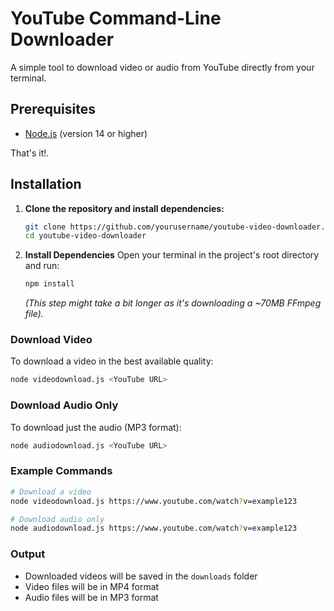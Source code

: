 # YouTube Command-Line Downloader

A simple tool to download video or audio from YouTube directly from your terminal.

## Prerequisites

- [Node.js](https://nodejs.org/) (version 14 or higher)

That's it!.

## Installation

1. **Clone the repository and install dependencies:**
    ```bash
    git clone https://github.com/yourusername/youtube-video-downloader.git
    cd youtube-video-downloader
    ```

2.  **Install Dependencies**
    Open your terminal in the project's root directory and run:
    ```bash
    npm install
    ```
    *(This step might take a bit longer as it's downloading a ~70MB FFmpeg file).*

### Download Video
To download a video in the best available quality:
```bash
node videodownload.js <YouTube URL>
```

### Download Audio Only
To download just the audio (MP3 format):
```bash
node audiodownload.js <YouTube URL>
```

### Example Commands
```bash
# Download a video
node videodownload.js https://www.youtube.com/watch?v=example123

# Download audio only
node audiodownload.js https://www.youtube.com/watch?v=example123
```

### Output
- Downloaded videos will be saved in the `downloads` folder
- Video files will be in MP4 format
- Audio files will be in MP3 format
